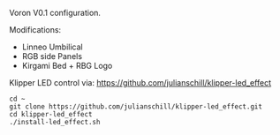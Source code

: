 Voron V0.1 configuration.

Modifications:
- Linneo Umbilical
- RGB side Panels
- Kirgami Bed + RBG Logo

Klipper LED control via: https://github.com/julianschill/klipper-led_effect
```
cd ~
git clone https://github.com/julianschill/klipper-led_effect.git
cd klipper-led_effect
./install-led_effect.sh
```
